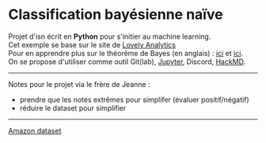 # Classification bayésienne naïve
Projet d'isn écrit en **Python** pour s'initier au machine learning.  
Cet exemple se base sur le site de [Lovely Analytics](https://lovelyanalytics.com/2018/10/04/classification-bayesienne-naive-comment-ca-marche/)  
Pour en apprendre plus sur le théorême de Bayes (en anglais) : [ici](https://actuairesbigdata.wordpress.com/2016/01/13/une-explication-simple-de-classification-naive-bayesienne/) et [ici](https://arbital.com/p/bayes_rule/?l=1zq).  
On se propose d'utiliser comme outil Git(lab), [Jupyter](https://www.dataquest.io/m/349-project-learn-and-install-jupyter-notebook/), Discord, [HackMD](hackmd.io).  

---

Notes pour le projet via le frère de Jeanne : 
- prendre que les notes extrêmes pour simplifer (évaluer positif/négatif)
- réduire le dataset pour simplifier

---

[Amazon dataset](http://jmcauley.ucsd.edu/data/amazon/)